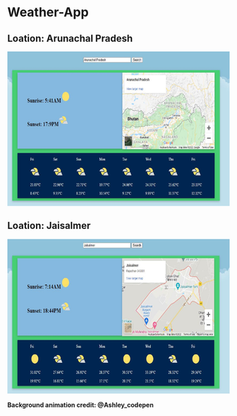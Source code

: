 # Weather-App

<h2>Loation: Arunachal Pradesh</h2>
<div align="center"><img height="350px" src="images/arunchal.JPG"></div>

<h2>Loation: Jaisalmer</h2>
<div align="center"><img height="350px" src="images/jaisalmer.JPG"></div>



**Background animation credit: @Ashley_codepen**

